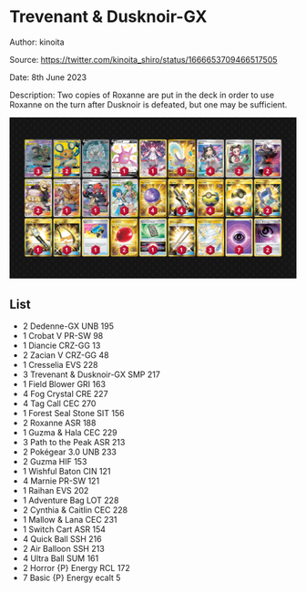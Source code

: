 # Trevenant & Dusknoir-GX

Author: kinoita

Source: <https://twitter.com/kinoita_shiro/status/1666653709466517505>

Date: 8th June 2023

Description: Two copies of Roxanne are put in the deck in order to use Roxanne on the turn after Dusknoir is defeated, but one may be sufficient.

![decklist](../../images/SVI/Trevenant%20&%20Dusknoir-GX/1-%20Trevenant%20&%20Dusknoir-GX.png)

## List

* 2 Dedenne-GX UNB 195
* 1 Crobat V PR-SW 98
* 1 Diancie CRZ-GG 13
* 2 Zacian V CRZ-GG 48
* 1 Cresselia EVS 228
* 3 Trevenant & Dusknoir-GX SMP 217
* 1 Field Blower GRI 163
* 4 Fog Crystal CRE 227
* 4 Tag Call CEC 270
* 1 Forest Seal Stone SIT 156
* 2 Roxanne ASR 188
* 1 Guzma & Hala CEC 229
* 3 Path to the Peak ASR 213
* 2 Pokégear 3.0 UNB 233
* 2 Guzma HIF 153
* 1 Wishful Baton CIN 121
* 4 Marnie PR-SW 121
* 1 Raihan EVS 202
* 1 Adventure Bag LOT 228
* 2 Cynthia & Caitlin CEC 228
* 1 Mallow & Lana CEC 231
* 1 Switch Cart ASR 154
* 4 Quick Ball SSH 216
* 2 Air Balloon SSH 213
* 4 Ultra Ball SUM 161
* 2 Horror {P} Energy RCL 172
* 7 Basic {P} Energy ecalt 5
